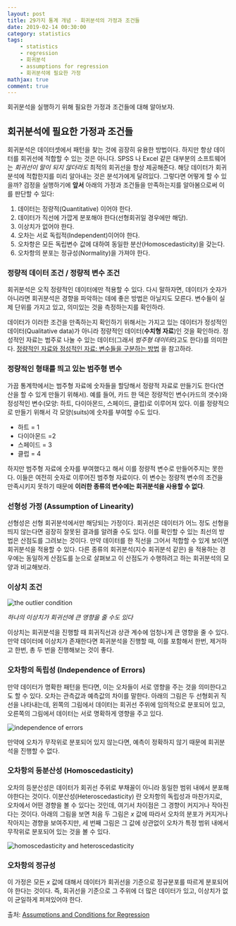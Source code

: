 ```yaml
---
layout: post
title: 29가지 통계 개념 - 회귀분석의 가정과 조건들
date: 2019-02-14 00:30:00
category: statistics
tags:
    - statistics
    - regression
    - 회귀분석
    - assumptions for regression
    - 회귀분석에 필요한 가정
mathjax: true
comment: true
---
```


회귀분석을 실행하기 위해 필요한 가정과 조건들에 대해 알아보자.

## 회귀분석에 필요한 가정과 조건들

회귀분석은 데이터셋에서 패턴을 찾는 것에 굉장히 유용한 방법이다.
하지만 항상 데이터를 회귀선에 적합할 수 있는 것은 아니다.
SPSS 나 Excel 같은 대부분의 소프트웨어는 *회귀선이 말이 되지 않더라도* 최적의 회귀선을 항상 제공해준다.
해당 데이터가 회귀분석에 적합한지를 미리 알아내는 것은 분석가에게 달려있다.
그렇다면 어떻게 할 수 있을까?
검정을 실행하기에 **앞서** 아래의 가정과 조건들을 만족하는지를 알아봄으로써 이를 판단할 수 있다:

1. 데이터는 정량적(Quantitative) 이어야 한다.
2. 데이터가 직선에 가깝게 분포해야 한다(선형회귀일 경우에만 해당).
3. 이상치가 없어야 한다.
4. 오차는 서로 독립적(Independent)이어야 한다.
5. 오차항은 모든 독립변수 값에 대하여 동일한 분산(Homoscedasticity)을 갖는다.
6. 오차항의 분포는 정규성(Normality)을 가져야 한다.

### 정량적 데이터 조건 / 정량적 변수 조건

회귀분석은 오직 정량적인 데이터에만 적용할 수 있다.
다시 말하자면, 데이터가 숫자가 아니라면 회귀분석은 경향을 파악하는 데에 좋은 방법은 아닐지도 모른다.
변수들이 실제 단위를 가지고 있고, 의미있는 것을 측정하는지를 확인하라.

데이터가 이러한 조건을 만족하는지 확인하기 위해서는 가지고 있는 데이터가
정성적인 데이터(Qualitative data)가 아니라 정량적인 데이터(**수치형 자료**)인 것을 확인하라.
정성적인 자료는 범주로 나눌 수 있는 데이터(그래서 *범주형 데이터*라고도 한다)를 의미한다.
[정량적인 자료와 정성적인 자료: 변수들을 구분하는 방법](https://www.statisticshowto.datasciencecentral.com/how-to-classify-a-variable-as-quantitative-or-qualitative/) 을 참고하라.

### 정량적인 형태를 띄고 있는 범주형 변수

가끔 통계학에서는 범주형 자료에 숫자들을 할당해서 정량적 자료로 만들기도 한다(연산을 할 수 있게 만들기 위해서).
예를 들어, 카드 한 덱은 정량적인 변수(카드의 갯수)와 정성적인 변수(모양: 하트, 다이아몬드, 스페이드, 클럽)로 이루어져 있다.
이를 정량적으로 만들기 위해서 각 모양(suits)에 숫자를 부여할 수도 있다.

* 하트 = 1
* 다이아몬드 =2
* 스페이드 = 3
* 클럽 = 4

하지만 범주형 자료에 숫자를 부여했다고 해서 이를 정량적 변수로 만들어주지는 못한다.
이들은 여전히 숫자로 이루어진 범주형 자료이다.
이 변수는 정량적 변수의 조건을 만족시키지 못하기 때문에 **이러한 종류의 변수에는 회귀분석을 사용할 수 없다**.

### 선형성 가정 (Assumption of Linearity)

선형성은 선형 회귀분석에서만 해당되는 가정이다.
회귀선은 데이터가 어느 정도 선형을 띄지 않는다면 굉장히 잘못된 결과를 알려줄 수도 있다.
이를 확인할 수 있는 최선의 방법은 산점도를 그려보는 것이다.
만약 데이터를 한 직선을 그어서 적합할 수 있게 보이면 회귀분석을 적용할 수 있다.
다른 종류의 회귀분석(지수 회귀분석 같은) 을 적용하는 경우에는 동일하게 산점도를
눈으로 살펴보고 이 산점도가 수행하려고 하는 회귀분석의 모양과 비교해보라.

### 이상치 조건

![the outlier condition](https://www.statisticshowto.datasciencecentral.com/wp-content/uploads/2014/02/Assumptions-and-Conditions-for-Regression-300x221.gif)

*하나의 이상치가 회귀선에 큰 영향을 줄 수도 있다*

이상치는 회귀분석을 진행할 때 회귀직선과 상관 계수에 엄청나게 큰 영향을 줄 수 있다.
만약 데이터에 이상치가 존재한다면 회귀분석을 진행할 때,
이를 포함해서 한번, 제거하고 한번, 총 두 번을 진행해보는 것이 좋다.

### 오차항의 독립성 (Independence of Errors)

만약 데이터가 명확한 패턴을 띈다면, 이는 오차들이 서로 영향을 주는 것을 의미한다고도 할 수 있다.
오차는 관측값과 예측값의 차이를 말한다.
아래의 그림은 두 선형회귀 직선을 나타내는데, 왼쪽의 그림에서 데이터는 회귀선 주위에 임의적으로 분포되어 있고,
오른쪽의 그림에서 데이터는 서로 명확하게 영향을 주고 있다.

![independence of errors](https://www.statisticshowto.datasciencecentral.com/wp-content/uploads/2014/02/Independence-of-Errors-300x153.jpg)

만약에 오차가 무작위로 분포되어 있지 않는다면, 예측이 정확하지 않기 때문에 회귀분석을 진행할 수 없다.

### 오차항의 등분산성 (Homoscedasticity)

오차의 등분산성은 데이터가 회귀선 주위로 부채꼴이 아니라 동일한 범위 내에서 분포해야한다는 것이다.
이분산성(Heteroscedasticity) 란 오차항의 독립성과 마찬가지로, 오차에서 어떤 경향을 볼 수 있다는 것인데,
여기서 차이점은 그 경향이 커지거나 작아진다는 것이다.
아래의 그림을 보면 처음 두 그림은 $x$ 값에 따라서 오차의 분포가 커지거나 작아지는 경향을 보여주지만,
세 번째 그림은 그 값에 상관없이 오차가 특정 범위 내에서 무작위로 분포되어 있는 것을 볼 수 있다.

![homoscedasticity and heteroscedasticity](https://blog.albert.io/wp-content/uploads/2016/10/Homoscedasticity-and-Heteroscedasticity.png)

### 오차항의 정규성

이 가정은 모든 $x$ 값에 대해서 데이터가 회귀선을 기준으로 정규분포를 따르게 분포되어야 한다는 것이다.
즉, 회귀선을 기준으로 그 주위에 더 많은 데이터가 있고, 이상치가 없이 균일하게 퍼져있어야 한다.

출처: [Assumptions and Conditions for Regression](https://www.statisticshowto.datasciencecentral.com/assumptions-conditions-for-regression/)

